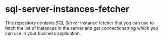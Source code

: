 # sql-server-instances-fetcher
This repository contains SQL Server instance fetcher that you can use to fetch the list of instances in the server and get connectionstring which you can use in your business application.
